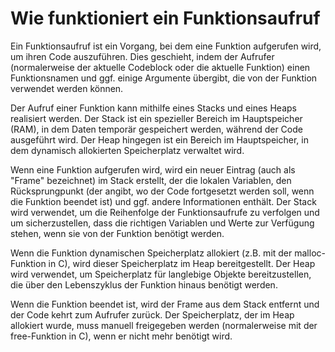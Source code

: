 # Wie funktioniert ein Funktionsaufruf

Ein Funktionsaufruf ist ein Vorgang, bei dem eine Funktion aufgerufen wird, um ihren Code auszuführen. Dies geschieht,
indem der Aufrufer (normalerweise der aktuelle Codeblock oder die aktuelle Funktion) einen Funktionsnamen und ggf.
einige Argumente übergibt, die von der Funktion verwendet werden können.

Der Aufruf einer Funktion kann mithilfe eines Stacks und eines Heaps realisiert werden. Der Stack ist ein spezieller
Bereich im Hauptspeicher (RAM), in dem Daten temporär gespeichert werden, während der Code ausgeführt wird. Der Heap
hingegen ist ein Bereich im Hauptspeicher, in dem dynamisch allokierten Speicherplatz verwaltet wird.

Wenn eine Funktion aufgerufen wird, wird ein neuer Eintrag (auch als "Frame" bezeichnet) im Stack erstellt, der die
lokalen Variablen, den Rücksprungpunkt (der angibt, wo der Code fortgesetzt werden soll, wenn die Funktion beendet ist)
und ggf. andere Informationen enthält. Der Stack wird verwendet, um die Reihenfolge der Funktionsaufrufe zu verfolgen
und um sicherzustellen, dass die richtigen Variablen und Werte zur Verfügung stehen, wenn sie von der Funktion benötigt
werden.

Wenn die Funktion dynamischen Speicherplatz allokiert (z.B. mit der malloc-Funktion in C), wird dieser Speicherplatz im
Heap bereitgestellt. Der Heap wird verwendet, um Speicherplatz für langlebige Objekte bereitzustellen, die über den
Lebenszyklus der Funktion hinaus benötigt werden.

Wenn die Funktion beendet ist, wird der Frame aus dem Stack entfernt und der Code kehrt zum Aufrufer zurück. Der
Speicherplatz, der im Heap allokiert wurde, muss manuell freigegeben werden (normalerweise mit der free-Funktion in C),
wenn er nicht mehr benötigt wird.